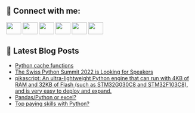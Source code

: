 ## 🔎 Connect with me:
[<img height="32" width="40" src="https://cdn.jsdelivr.net/npm/simple-icons@v5/icons/telegram.svg" />](https://t.me/bullbesh)
[<img height="32" width="40" src="https://cdn.jsdelivr.net/npm/simple-icons@v5/icons/vk.svg" />](https://vk.com/bullbesh)
[<img height="32" width="40" src="https://cdn.jsdelivr.net/npm/simple-icons@v5/icons/twitter.svg" />](https://twitter.com/bullbesh1)
[<img height="32" width="40" src="https://cdn.jsdelivr.net/npm/simple-icons@v5/icons/instagram.svg" />](https://www.instagram.com/bullbesh)
[<img height="32" width="40" src="https://cdn.jsdelivr.net/npm/simple-icons@v5/icons/reddit.svg" />](https://www.reddit.com/user/bullbesh)
[<img height="32" width="40" src="https://cdn.jsdelivr.net/npm/simple-icons@v5/icons/youtube.svg" />](https://www.youtube.com/channel/UCtfjRs6uzgq5mfm8S06WTcg)

## 📕 Latest Blog Posts
<!-- BLOG-POST-LIST:START -->
- [Python cache functions](https://www.reddit.com/r/Python/comments/uto6ik/python_cache_functions/)
- [The Swiss Python Summit 2022 is Looking for Speakers](https://www.reddit.com/r/Python/comments/utnawd/the_swiss_python_summit_2022_is_looking_for/)
- [pikascript: An ultra-lightweight Python engine that can run with 4KB of RAM and 32KB of Flash &lpar;such as STM32G030C8 and STM32F103C8&rpar;, and is very easy to deploy and expand.](https://www.reddit.com/r/Python/comments/utj8jj/pikascript_an_ultralightweight_python_engine_that/)
- [Pandas/Python or excel?](https://www.reddit.com/r/Python/comments/utj4e2/pandaspython_or_excel/)
- [Top paying skills with Python?](https://www.reddit.com/r/Python/comments/utihu3/top_paying_skills_with_python/)
<!-- BLOG-POST-LIST:END -->

